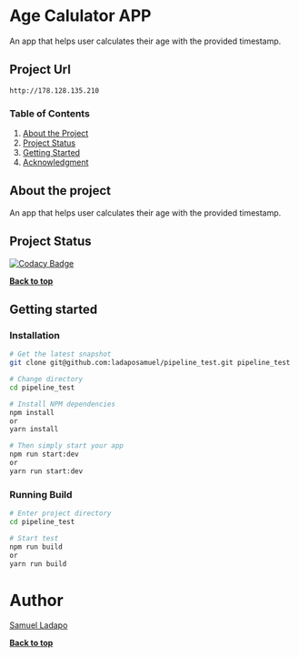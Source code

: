 
# Age Calulator APP

An app that helps user calculates their age with the provided timestamp.

## Project Url

`http://178.128.135.210`

### Table of Contents

1. [About the Project](#about-the-project)
1. [Project Status](#project-status)
1. [Getting Started](#getting-started)
1. [Acknowledgment](#Acknowledgement)

## About the project

An app that helps user calculates their age with the provided timestamp.

## Project Status

[![Codacy Badge](https://app.codacy.com/project/badge/Grade/99c11b5c7c124aeebf27b2d7fcb39861)](https://www.codacy.com/gh/ladaposamuel/pipeline_test/dashboard?utm_source=github.com&amp;utm_medium=referral&amp;utm_content=ladaposamuel/pipeline_test&amp;utm_campaign=Badge_Grade)

**[Back to top](#table-of-contents)**

## Getting started

### Installation

```bash
# Get the latest snapshot
git clone git@github.com:ladaposamuel/pipeline_test.git pipeline_test

# Change directory
cd pipeline_test

# Install NPM dependencies
npm install
or 
yarn install

# Then simply start your app
npm run start:dev
or
yarn run start:dev
```


### Running Build

```bash
# Enter project directory
cd pipeline_test

# Start test
npm run build
or 
yarn run build
```

# Author

[Samuel Ladapo](https://github.com/ladaposamuel/)

**[Back to top](#table-of-contents)**
